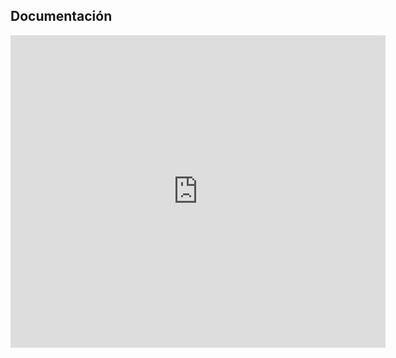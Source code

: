 ## Documentación

<iframe src="https://github.com/ariel8sche/TP_Frontend_CaC/blob/master/Practico_Integrador-CaC-FullStack.pdf" width="600" height="500" style="border: none;"></iframe>
